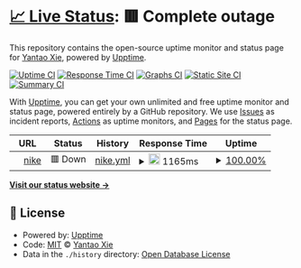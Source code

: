 # [📈 Live Status](https://upptime.nike.com/kr/ko_kr/w/xg/xb/xc/new-releases): <!--live status--> **🟥 Complete outage**

This repository contains the open-source uptime monitor and status page for [Yantao Xie](https://upptime.nike.com/kr/ko_kr/w/xg/xb/xc/new-releases), powered by [Upptime](https://github.com/upptime/upptime).

[![Uptime CI](https://github.com/cook/upptime/workflows/Uptime%20CI/badge.svg)](https://github.com/cook/upptime/actions?query=workflow%3A%22Uptime+CI%22)
[![Response Time CI](https://github.com/cook/upptime/workflows/Response%20Time%20CI/badge.svg)](https://github.com/cook/upptime/actions?query=workflow%3A%22Response+Time+CI%22)
[![Graphs CI](https://github.com/cook/upptime/workflows/Graphs%20CI/badge.svg)](https://github.com/cook/upptime/actions?query=workflow%3A%22Graphs+CI%22)
[![Static Site CI](https://github.com/cook/upptime/workflows/Static%20Site%20CI/badge.svg)](https://github.com/cook/upptime/actions?query=workflow%3A%22Static+Site+CI%22)
[![Summary CI](https://github.com/cook/upptime/workflows/Summary%20CI/badge.svg)](https://github.com/cook/upptime/actions?query=workflow%3A%22Summary+CI%22)

With [Upptime](https://upptime.js.org), you can get your own unlimited and free uptime monitor and status page, powered entirely by a GitHub repository. We use [Issues](https://github.com/cook/upptime/issues) as incident reports, [Actions](https://github.com/cook/upptime/actions) as uptime monitors, and [Pages](https://upptime.nike.com/kr/ko_kr/w/xg/xb/xc/new-releases) for the status page.

<!--start: status pages-->
<!-- This summary is generated by Upptime (https://github.com/upptime/upptime) -->
<!-- Do not edit this manually, your changes will be overwritten -->
<!-- prettier-ignore -->
| URL | Status | History | Response Time | Uptime |
| --- | ------ | ------- | ------------- | ------ |
| <img alt="" src="https://icons.duckduckgo.com/ip3/www.nike.com.ico" height="13"> [nike](https://www.nike.com/kr/ko_kr/w/xg/xb/xc/new-releases) | 🟥 Down | [nike.yml](https://github.com/vvsdw13522/upptiome/commits/HEAD/history/nike.yml) | <details><summary><img alt="Response time graph" src="./graphs/nike/response-time-week.png" height="20"> 1165ms</summary><br><a href="https://upptime.nike.com/kr/ko_kr/w/xg/xb/xc/new-releases/history/nike"><img alt="Response time 1321" src="https://img.shields.io/endpoint?url=https%3A%2F%2Fraw.githubusercontent.com%2Fvvsdw13522%2Fupptiome%2FHEAD%2Fapi%2Fnike%2Fresponse-time.json"></a><br><a href="https://upptime.nike.com/kr/ko_kr/w/xg/xb/xc/new-releases/history/nike"><img alt="24-hour response time 1614" src="https://img.shields.io/endpoint?url=https%3A%2F%2Fraw.githubusercontent.com%2Fvvsdw13522%2Fupptiome%2FHEAD%2Fapi%2Fnike%2Fresponse-time-day.json"></a><br><a href="https://upptime.nike.com/kr/ko_kr/w/xg/xb/xc/new-releases/history/nike"><img alt="7-day response time 1165" src="https://img.shields.io/endpoint?url=https%3A%2F%2Fraw.githubusercontent.com%2Fvvsdw13522%2Fupptiome%2FHEAD%2Fapi%2Fnike%2Fresponse-time-week.json"></a><br><a href="https://upptime.nike.com/kr/ko_kr/w/xg/xb/xc/new-releases/history/nike"><img alt="30-day response time 1196" src="https://img.shields.io/endpoint?url=https%3A%2F%2Fraw.githubusercontent.com%2Fvvsdw13522%2Fupptiome%2FHEAD%2Fapi%2Fnike%2Fresponse-time-month.json"></a><br><a href="https://upptime.nike.com/kr/ko_kr/w/xg/xb/xc/new-releases/history/nike"><img alt="1-year response time 1340" src="https://img.shields.io/endpoint?url=https%3A%2F%2Fraw.githubusercontent.com%2Fvvsdw13522%2Fupptiome%2FHEAD%2Fapi%2Fnike%2Fresponse-time-year.json"></a></details> | <details><summary><a href="https://upptime.nike.com/kr/ko_kr/w/xg/xb/xc/new-releases/history/nike">100.00%</a></summary><a href="https://upptime.nike.com/kr/ko_kr/w/xg/xb/xc/new-releases/history/nike"><img alt="All-time uptime 99.93%" src="https://img.shields.io/endpoint?url=https%3A%2F%2Fraw.githubusercontent.com%2Fvvsdw13522%2Fupptiome%2FHEAD%2Fapi%2Fnike%2Fuptime.json"></a><br><a href="https://upptime.nike.com/kr/ko_kr/w/xg/xb/xc/new-releases/history/nike"><img alt="24-hour uptime 100.00%" src="https://img.shields.io/endpoint?url=https%3A%2F%2Fraw.githubusercontent.com%2Fvvsdw13522%2Fupptiome%2FHEAD%2Fapi%2Fnike%2Fuptime-day.json"></a><br><a href="https://upptime.nike.com/kr/ko_kr/w/xg/xb/xc/new-releases/history/nike"><img alt="7-day uptime 100.00%" src="https://img.shields.io/endpoint?url=https%3A%2F%2Fraw.githubusercontent.com%2Fvvsdw13522%2Fupptiome%2FHEAD%2Fapi%2Fnike%2Fuptime-week.json"></a><br><a href="https://upptime.nike.com/kr/ko_kr/w/xg/xb/xc/new-releases/history/nike"><img alt="30-day uptime 100.00%" src="https://img.shields.io/endpoint?url=https%3A%2F%2Fraw.githubusercontent.com%2Fvvsdw13522%2Fupptiome%2FHEAD%2Fapi%2Fnike%2Fuptime-month.json"></a><br><a href="https://upptime.nike.com/kr/ko_kr/w/xg/xb/xc/new-releases/history/nike"><img alt="1-year uptime 99.90%" src="https://img.shields.io/endpoint?url=https%3A%2F%2Fraw.githubusercontent.com%2Fvvsdw13522%2Fupptiome%2FHEAD%2Fapi%2Fnike%2Fuptime-year.json"></a></details>

<!--end: status pages-->

[**Visit our status website →**](https://upptime.nike.com/kr/ko_kr/w/xg/xb/xc/new-releases)

## 📄 License

- Powered by: [Upptime](https://github.com/upptime/upptime)
- Code: [MIT](./LICENSE) © [Yantao Xie](https://upptime.nike.com/kr/ko_kr/w/xg/xb/xc/new-releases)
- Data in the `./history` directory: [Open Database License](https://opendatacommons.org/licenses/odbl/1-0/)
